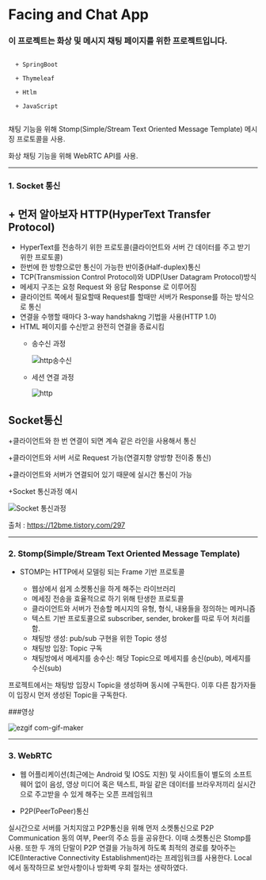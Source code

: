 # Facing and Chat App

### 이 프로젝트는 화상 및 메시지 채팅 페이지를 위한 프로젝트입니다.
```

  + SpringBoot
  
  + Thymeleaf
  
  + Htlm
  
  + JavaScript
  
```

채팅 기능을 위해 Stomp(Simple/Stream Text Oriented Message Template) 메시징 프로토콜을 사용.

화상 채팅 기능을 위해 WebRTC API를 사용.

-------------------------------------------------------------------------------

### 1. Socket 통신


## + 먼저 알아보자 HTTP(HyperText Transfer Protocol) 

  + HyperText를 전송하기 위한 프로토콜(클라이언트와 서버 간 데이터를 주고 받기 위한 프로토콜)
  + 한번에 한 방향으로만 통신이 가능한 반이중(Half-duplex)통신
  + TCP(Transmission Control Protocol)와 UDP(User Datagram Protocol)방식
  + 메세지 구조는 요청 Request 와 응답 Response 로 이루어짐
  + 클라이언트 쪽에서 필요할때 Request를 할때만 서버가 Response를 하는 방식으로 통신
  + 연결을 수행할 때마다 3-way handshakng 기법을 사용(HTTP 1.0)
  + HTML 페이지를 수신받고 완전히 연결을 종료시킴
    + 송수신 과정
    
      ![http송수신](https://user-images.githubusercontent.com/48385816/135965726-bafd7a6f-d374-458d-a64a-6aec0b8937cc.png)
    
    + 세션 연결 과정
    
     
      ![http](https://user-images.githubusercontent.com/48385816/135966281-6eeb731a-69f9-40ab-9a93-38e6de5c4bcf.png)

  
  
  

## Socket통신

+클라이언트와 한 번 연결이 되면 계속 같은 라인을 사용해서 통신

+클라이언트와 서버 서로 Request 가능(연결지향 양방향 전이중 통신)

+클라이언트와 서버가 연결되어 있기 때문에 실시간 통신이 가능
  
  +Socket 통신과정 예시
    
   ![Socket 통신과정](https://user-images.githubusercontent.com/48385816/135966108-ea5f3ef3-4ee1-4533-8c46-1e7045e7f91b.png)

출처 : https://12bme.tistory.com/297

--------------------------------------------------------------------

### 2. Stomp(Simple/Stream Text Oriented Message Template)

+ STOMP는 HTTP에서 모델링 되는 Frame 기반 프로토콜

  + 웹상에서 쉽게 소켓통신을 하게 해주는 라이브러리
  + 메세징 전송을 효율적으로 하기 위해 탄생한 프로토콜
  + 클라이언트와 서버가 전송할 메시지의 유형, 형식, 내용들을 정의하는 메커니즘
  + 텍스트 기반 프로토콜으로 subscriber, sender, broker를 따로 두어 처리를 함.
  + 채팅방 생성: pub/sub 구현을 위한 Topic 생성
  + 채팅방 입장: Topic 구독
  + 채팅방에서 메세지를 송수신: 해당 Topic으로 메세지를 송신(pub), 메세지를 수신(sub)

 프로젝트에서는 채팅방 입장시 Topic을 생성하며 동시에 구독한다. 이후 다른 참가자들이 입장시 먼저 생성된 Topic을 구독한다.
 
 ###영상
  
  ![ezgif com-gif-maker](https://user-images.githubusercontent.com/48385816/135970023-5b6579f3-3a02-4bdc-b74d-1541e31d1f8d.gif)
  
------------------------------------------------------------------------------------

### 3. WebRTC

+ 웹 어플리케이션(최근에는 Android 및 IOS도 지원) 및 사이트들이 별도의 소프트웨어 없이 음성,
  영상 미디어 혹은 텍스트, 파일 같은 데이터를 브라우저끼리 실시간으로 주고받을 수 있게 해주는 오픈 프레임워크

+ P2P(PeerToPeer)통신

실시간으로 서버를 거치지않고 P2P통신을 위해 먼저 소켓통신으로 P2P Communication 동의 여부, Peer의 주소 등을 공유한다.
이때 소켓통신은 Stomp를 사용. 또한 두 개의 단말이 P2P 연결을 가능하게 하도록
최적의 경로를 찾아주는 ICE(Interactive Connectivity Establishment)라는 프레임워크를 사용한다.
Local에서 동작하므로 보안사항이나 방화벽 우회 절차는 생략하였다.
